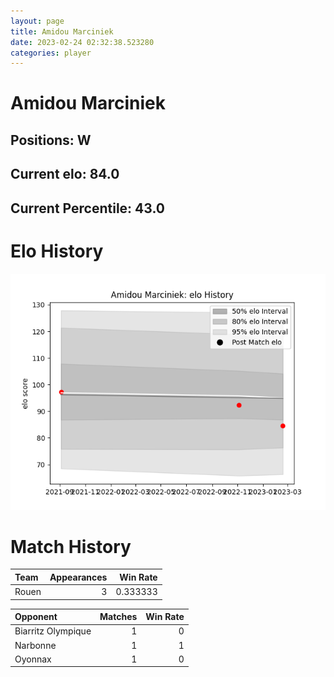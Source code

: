 ```yaml
---  
layout: page  
title: Amidou Marciniek  
date: 2023-02-24 02:32:38.523280  
categories: player  
---
```

# Amidou Marciniek

## Positions: W

## Current elo: 84.0

## Current Percentile: 43.0

# Elo History


![elo history](history_AmidouMarciniek.png)
# Match History


| Team   |   Appearances |   Win Rate |
|:-------|--------------:|-----------:|
| Rouen  |             3 |   0.333333 |

| Opponent           |   Matches |   Win Rate |
|:-------------------|----------:|-----------:|
| Biarritz Olympique |         1 |          0 |
| Narbonne           |         1 |          1 |
| Oyonnax            |         1 |          0 |